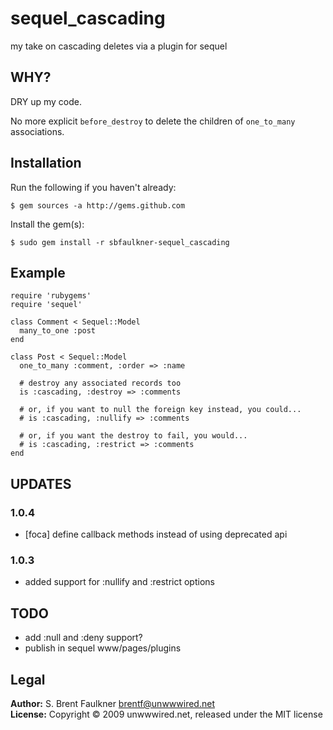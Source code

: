 # sequel\_cascading

my take on cascading deletes via a plugin for sequel

## WHY?

DRY up my code.

No more explicit `before_destroy` to delete the children of `one_to_many`
associations.

## Installation

Run the following if you haven't already:

    $ gem sources -a http://gems.github.com
  
Install the gem(s):

    $ sudo gem install -r sbfaulkner-sequel_cascading

## Example

    require 'rubygems'
    require 'sequel'
    
    class Comment < Sequel::Model
      many_to_one :post
    end
    
    class Post < Sequel::Model
      one_to_many :comment, :order => :name
      
      # destroy any associated records too
      is :cascading, :destroy => :comments
      
      # or, if you want to null the foreign key instead, you could...
      # is :cascading, :nullify => :comments
      
      # or, if you want the destroy to fail, you would...
      # is :cascading, :restrict => :comments
    end

## UPDATES

### 1.0.4

- [foca] define callback methods instead of using deprecated api

### 1.0.3

- added support for :nullify and :restrict options
    
## TODO

- add :null and :deny support?
- publish in sequel www/pages/plugins

## Legal

**Author:** S. Brent Faulkner <brentf@unwwwired.net>  
**License:** Copyright &copy; 2009 unwwwired.net, released under the MIT license
